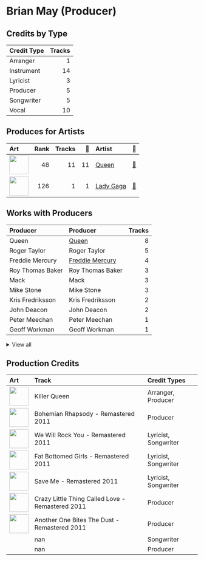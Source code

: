 # Brian May (Producer)

## Credits by Type

| Credit Type | Tracks |
|:---|---:|
| Arranger | 1 |
| Instrument | 14 |
| Lyricist | 3 |
| Producer | 5 |
| Songwriter | 5 |
| Vocal | 10 |

## Produces for Artists

| Art | Rank | Tracks | 💚 | Artist | 🔗 |
|:---|---:|---:|---:|:---|:---|
| <img src="https://i.scdn.co/image/b040846ceba13c3e9c125d68389491094e7f2982" alt="" width="50" /> | 48 | 11 | 11 | [Queen](../../artists/queen/overview.md) | [🔗](https://open.spotify.com/artist/1dfeR4HaWDbWqFHLkxsg1d) |
| <img src="https://i.scdn.co/image/ab6761610000e5eb60f57316669a4ba12eb37b94" alt="" width="50" /> | 126 | 1 | 1 | [Lady Gaga](../../artists/lady_gaga/overview.md) | [🔗](https://open.spotify.com/artist/1HY2Jd0NmPuamShAr6KMms) |

## Works with Producers

| Producer | Producer | Tracks |
|:---|:---|---:|
| Queen | [Queen](../queen/overview.md) | 8 |
| Roger Taylor | Roger Taylor | 5 |
| Freddie Mercury | [Freddie Mercury](../freddie_mercury/overview.md) | 4 |
| Roy Thomas Baker | Roy Thomas Baker | 3 |
| Mack | Mack | 3 |
| Mike Stone | Mike Stone | 3 |
| Kris Fredriksson | Kris Fredriksson | 2 |
| John Deacon | John Deacon | 2 |
| Peter Meechan | Peter Meechan | 1 |
| Geoff Workman | Geoff Workman | 1 |


<details>
<summary>View all</summary>

| Producer | Producer | Tracks |
|:---|:---|---:|
| John Etchells | John Etchells | 1 |
| Justin Shirley-Smith | Justin Shirley-Smith | 1 |
| David Richards | David Richards | 1 |

</details>


## Production Credits

| Art | Track | Credit Types |
|:---|:---|:---|
| <img src="https://i.scdn.co/image/ab67616d0000b2739bf8e3a3c31986c1c0536532" alt="" width="50" /> | Killer Queen | Arranger, Producer |
| <img src="https://i.scdn.co/image/ab67616d0000b273ce4f1737bc8a646c8c4bd25a" alt="" width="50" /> | Bohemian Rhapsody - Remastered 2011 | Producer |
| <img src="https://i.scdn.co/image/ab67616d0000b27393c65b02f4a72cd6eccf446d" alt="" width="50" /> | We Will Rock You - Remastered 2011 | Lyricist, Songwriter |
| <img src="https://i.scdn.co/image/ab67616d0000b273008b06ec71019afd70153889" alt="" width="50" /> | Fat Bottomed Girls - Remastered 2011 | Lyricist, Songwriter |
| <img src="https://i.scdn.co/image/ab67616d0000b27307744e2ed983efa3e6620a47" alt="" width="50" /> | Save Me - Remastered 2011 | Lyricist, Songwriter |
| <img src="https://i.scdn.co/image/ab67616d0000b27307744e2ed983efa3e6620a47" alt="" width="50" /> | Crazy Little Thing Called Love - Remastered 2011 | Producer |
| <img src="https://i.scdn.co/image/ab67616d0000b27307744e2ed983efa3e6620a47" alt="" width="50" /> | Another One Bites The Dust - Remastered 2011 | Producer |
| | nan | Songwriter |
| | nan | Producer |